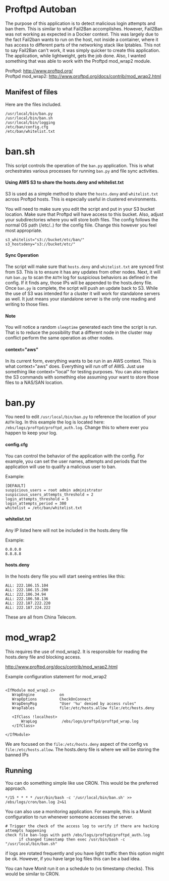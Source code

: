 <h1>Proftpd Autoban</h1>

The purpose of this application is to detect malicious login attempts and ban them. This is similar to what Fail2Ban accomplishes. However, Fail2Ban was not working as expected in a Docker context. This was largely due to the fact Fail2ban wants to run on the host, not inside a container, where it has access to different parts of the networking stack like Iptables. This not to say Fail2Ban can't work, it was simply quicker to create this application. The application, while lightweight, gets the job done. Also, I wanted something that was able to work with the Proftpd mod_wrap2 module.

Proftpd: <url>http://www.proftpd.org/</url><br>
Proftpd mod_wrap2: <url>http://www.proftpd.org/docs/contrib/mod_wrap2.html</url><br>


## Manifest of files
Here are the files included.
```
/usr/local/bin/ban.py
/usr/local/bin/ban.sh
/usr/local/bin/logging
/etc/ban/config.cfg
/etc/ban/whitelist.txt

```

# ban.sh
This script controls the operation of the <code>ban.py</code> application. This is what orchestrates various processes for running <code>ban.py</code> and file sync activities.

#### Using AWS S3 to share the hosts.deny and whitelist.txt
S3 is used as a simple method to share the <code>hosts.deny</code> and <code>whitelist.txt</code> across Proftpd hosts. This is especially useful in clustered environments.

You will need to make sure you edit the script and put in your S3 bucket location. Make sure that Proftpd will have access to this bucket. Also, adjust your subdirectories where you will store both files. The config follows the normal OS path (/etc/..) for the config fiile. Change this however you feel most appropriate.

```
s3_whitelist="s3://bucket/etc/ban/"
s3_hostsdeny="s3://bucket/etc/"
```
#### Sync Operation
The script will make sure that <code>hosts.deny</code> and <code>whitelist.txt</code> are synced first from S3. This is to ensure it has any updates from other nodes. Next, it will run <code>ban.py</code> to scan the <code>AUTH</code> log for suspicious behaviors as defined in the config. If it finds any, those IPs will be appended to the hosts.deny file. Once <code>ban.py</code> is complete, the script will push an update back to S3. While the use of S3 was intended for a cluster it will work for standalone servers as well. It just means your standalone server is the only one reading and writing to those files.

#### Note
You will notice a random <code>sleeptime</code> generated each time the script is run. That is to reduce the possibility that a different node in the cluster may conflict perform the same operation as other nodes.

#### context="aws"
In its current form, everything wants to be run in an AWS context. This is what context="aws" does. Everything will run off of AWS. Just use something like context="local" for testing purposes. You can also replace the S3 commands with something else assuming your want to store those files to a NAS/SAN location.

# ban.py
You  need to edit <code>/usr/local/bin/ban.py</code> to reference the location of your <code>AUTH</code> log. In this example the log is located here: <code>/ebs/logs/proftpd/proftpd_auth.log</code>. Change this to where ever you happen to keep your log.

#### config.cfg

You can control the behavior of the application with the config. For example, you can set the user names, attempts and periods that the application will use to qualify a malicious user to ban.

Example:
```
[DEFAULT]
suspicious_users = root admin administrator
suspicious_users_attempts_threshold = 2
login_attempts_threshold = 5
login_attempts_period = 300
whitelist = /etc/ban/whitelist.txt
```
#### whitelist.txt
Any IP listed here will not be included in the hosts.deny file

Example:
```
0.0.0.0
8.8.8.8
```

#### hosts.deny

In the hosts deny file you will start seeing entries like this:

```
ALL: 222.186.15.104
ALL: 222.186.15.200
ALL: 222.186.34.94
ALL: 222.186.58.136
ALL: 222.187.222.220
ALL: 222.187.224.222
```
These are all from China Telecom.

# mod_wrap2
This requires the use of mod_wrap2. It is responsible for reading the hosts.deny file and blocking access.

http://www.proftpd.org/docs/contrib/mod_wrap2.html

Example configuration statement for mod_wrap2

```

<IfModule mod_wrap2.c>
   WrapEngine           on
   WrapOptions          CheckOnConnect
   WrapDenyMsg          "User '%u' denied by access rules"
   WrapTables           file:/etc/hosts.allow file:/etc/hosts.deny

   <IfClass !localhost>
       WrapLog           /ebs/logs/proftpd/proftpd_wrap.log
   </IfClass>

</IfModule>

```
We are focused on the <code>file:/etc/hosts.deny</code> aspect of the config vs <code>file:/etc/hosts.allow</code>. The hosts.deny file is where we will be storing the banned IPs

## Running

You can do something simple like use CRON. This would be the preferred approach.
```
*/15 * * * * /usr/bin/bash -c '/usr/local/bin/ban.sh' >> /ebs/logs/cron/ban.log 2>&1
```
You can also use a monitoring application. For example, this is a Monit configuration to run whenever someone accesses the server.

```
# Trigger the check of the access log to verify if there are hacking attempts happening
check file ban-logs with path /ebs/logs/proftpd/proftpd_auth.log
      if changed timestamp then exec /usr/bin/bash -c "/usr/local/bin/ban.sh"
```

if logs are rotated frequently and you have light traffic then this option might be ok. However, if you have large log files this can be a bad idea.

You can have Monit run it on a schedule to (vs timestamp checks). This would be similar to CRON.
